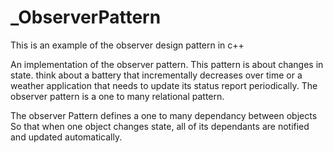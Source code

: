 # _ObserverPattern
This is an example of the observer design pattern in c++

 An implementation of the observer pattern. This pattern is about 
 changes in state. think about a battery that incrementally decreases over time
 or a weather application that needs to update its status report periodically.
 The observer pattern is a one to many relational pattern.

 The observer Pattern defines a one to many dependancy between objects
 So that when one object changes state, all of its dependants are notified
 and updated automatically.
